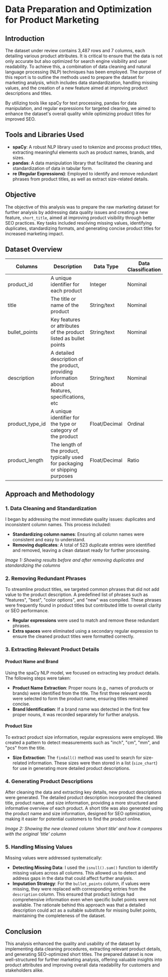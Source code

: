 # Data Preparation and Optimization for Product Marketing

## Introduction
The dataset under review contains 3,487 rows and 7 columns, each detailing various product attributes. It is critical to ensure that the data is not only accurate but also optimized for search engine visibility and user readability. To achieve this, a combination of data cleaning and natural language processing (NLP) techniques has been employed. The purpose of this report is to outline the methods used to prepare the dataset for marketing analysis, which includes data standardization, handling missing values, and the creation of a new feature aimed at improving product descriptions and titles.

By utilizing tools like spaCy for text processing, pandas for data manipulation, and regular expressions for targeted cleaning, we aimed to enhance the dataset's overall quality while optimizing product titles for improved SEO.

## Tools and Libraries Used
- **spaCy**: A robust NLP library used to tokenize and process product titles, extracting meaningful elements such as product names, brands, and sizes.
- **pandas**: A data manipulation library that facilitated the cleaning and standardization of data in tabular form.
- **re (Regular Expressions)**: Employed to identify and remove redundant phrases from product titles, as well as extract size-related details.

## Objective
The objective of this analysis was to prepare the raw marketing dataset for further analysis by addressing data quality issues and creating a new feature, `short_title`, aimed at improving product visibility through better SEO practices. Key tasks included resolving missing values, identifying duplicates, standardizing formats, and generating concise product titles for increased marketing impact.

## Dataset Overview
| Columns            | Description                                                                 | Data Type       | Data Classification |
|--------------------|-----------------------------------------------------------------------------|-----------------|---------------------|
| product_id         | A unique identifier for each product                                         | Integer         | Nominal             |
| title              | The title or name of the product                                             | String/text     | Nominal             |
| bullet_points      | Key features or attributes of the product listed as bullet points            | String/text     | Nominal             |
| description        | A detailed description of the product, providing information about features, specifications, etc | String/text     | Nominal             |
| product_type_id    | A unique identifier for the type or category of the product                  | Float/Decimal   | Ordinal             |
| product_length     | The length of the product, typically used for packaging or shipping purposes | Float/Decimal   | Ratio               |

## Approach and Methodology

### 1. Data Cleaning and Standardization
I began by addressing the most immediate quality issues: duplicates and inconsistent column names. This process included:
- **Standardizing column names**: Ensuring all column names were consistent and easy to understand.
- **Removing duplicates**: A total of 523 duplicate entries were identified and removed, leaving a clean dataset ready for further processing.

_Image 1: Showing results before and after removing duplicates and standardizing the columns_

### 2. Removing Redundant Phrases
To streamline product titles, we targeted common phrases that did not add value to the product description. A predefined list of phrases such as "features", "best", "color options", and "new" was compiled. These phrases were frequently found in product titles but contributed little to overall clarity or SEO performance.
- **Regular expressions** were used to match and remove these redundant phrases.
- **Extra spaces** were eliminated using a secondary regular expression to ensure the cleaned product titles were formatted correctly.

### 3. Extracting Relevant Product Details

#### Product Name and Brand
Using the spaCy NLP model, we focused on extracting key product details. The following steps were taken:
- **Product Name Extraction**: Proper nouns (e.g., names of products or brands) were identified from the title. The first three relevant words were selected to form the product name, ensuring titles remained concise.
- **Brand Identification**: If a brand name was detected in the first few proper nouns, it was recorded separately for further analysis.

#### Product Size
To extract product size information, regular expressions were employed. We created a pattern to detect measurements such as "inch", "cm", "mm", and "pcs" from the title.
- **Size Extraction**: The `findall()` method was used to search for size-related information. These sizes were then stored in a list (`size_chart`) for use in generating more detailed product descriptions.

### 4. Generating Product Descriptions
After cleaning the data and extracting key details, new product descriptions were generated. The detailed product description incorporated the cleaned title, product name, and size information, providing a more structured and informative overview of each product. A short title was also generated using the product name and size information, designed for SEO optimization, making it easier for potential customers to find the product online.

_Image 2: Showing the new cleaned column ‘short title’ and how it compares with the original ‘title’ column_

### 5. Handling Missing Values
Missing values were addressed systematically:
- **Detecting Missing Data**: I used the `isnull().sum()` function to identify missing values across all columns. This allowed us to detect and address gaps in the data that could affect further analysis.
- **Imputation Strategy**: For the `bullet_points` column, if values were missing, they were replaced with corresponding entries from the `description` column. This ensured that product listings had comprehensive information even when specific bullet points were not available. The rationale behind this approach was that a detailed description could act as a suitable substitute for missing bullet points, maintaining the completeness of the dataset.

## Conclusion
This analysis enhanced the quality and usability of the dataset by implementing data cleaning procedures, extracting relevant product details, and generating SEO-optimized short titles. The prepared dataset is now well-structured for further marketing analysis, offering valuable insights into product attributes and improving overall data readability for customers and stakeholders alike.

